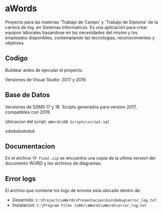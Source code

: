 # aWords
Proyecto para las materias 'Trabajo de Campo' y 'Trabajo de Diploma' de la carrera de Ing. en Sistemas Informaticos. Es una aplicación para crear equipos laborales basandose en las necesidades del mismo y los empleados disponibles, contemplando las tecnologias, reconocimientos y objetivos.

## Codigo
Buildear antes de ejecutar el proyecto.

Versiones de Visual Studio: 2017 y 2019.


## Base de Datos
Versiones de SSMS 17 y 18. Scripts generados para version 2017, compatibles con 2019.

Ubicacion del script: `aWords\DB Scripts\script.sql`

sdsdsdsdsdsd
## Documentacion
En el archivo `TP Final.zip` se encuentra una copia de la ultima version del documento WORD y los archivos de diagramas.


## Error logs
El archivo que contiene los logs de errores esta ubicado dentro de: 
- Desarrollo: `C:\Projects\aWords\Presentacion\bin\Debug\error_log.txt`
- Instalacion: `C:\Program Files (x86)\aWords\aWords\error_log.txt`
